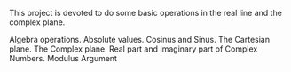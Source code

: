 This project is devoted to do some basic operations in the real line and the complex plane.

Algebra operations.
Absolute values.
Cosinus and Sinus.
The Cartesian plane.
The Complex plane.
Real part and Imaginary part of Complex Numbers.
Modulus
Argument